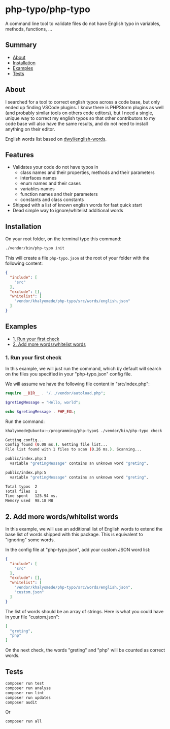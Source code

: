 # php-typo/php-typo

A command line tool to validate files do not have English typo in variables, methods, functions, ...

## Summary

- [About](#about)
- [Installation](#installation)
- [Examples](#examples)
- [Tests](#tests)

## About

I searched for a tool to correct english typos across a code base, but only ended up finding VSCode plugins. I know there is PHPStorm plugins as well (and probably similar tools on others code editors), but I need a single, unique way to correct my english typos so that other contributors to my code base will also have the same results, and do not need to install anything on their editor.

English words list based on [dwyl/english-words](https://github.com/dwyl/english-words).

## Features

- Validates your code do not have typos in
  - class names and their properties, methods and their parameters
  - interfaces names
  - enum names and their cases
  - variables names
  - function names and their parameters
  - constants and class constants
- Shipped with a list of known english words for fast quick start
- Dead simple way to ignore/whitelist additional words

## Installation

On your root folder, on the terminal type this command:

```bash
./vendor/bin/php-typo init
```

This will create a file `php-typo.json` at the root of your folder with the following content:

```json
{
  "include": [
    "src"
  ],
  "exclude": [],
  "whitelist": [
    "vendor/khalyomede/php-typo/src/words/english.json"
  ]
}
```

## Examples

- [1. Run your first check](#1-run-your-first-check)
- [2. Add more words/whitelist words](#2-add-more-words-whitelist-words)

### 1. Run your first check

In this example, we will just run the command, which by default will search on the files you specified in your "php-typo.json" config file.

We will assume we have the following file content in "src/index.php":

```php
require __DIR__ . "/../vendor/autoload.php";

$gretingMessage = "Hello, world";

echo $gretingMessage . PHP_EOL;
```

Run the command:

```bash
khalyomede@ubuntu:~/programming/php-typo$ ./vendor/bin/php-typo check

Getting config...
Config found (0.08 ms.). Getting file list...
File list found with 1 files to scan (0.26 ms.). Scanning...

public/index.php:3
  variable "gretingMessage" contains an unknown word "greting".

public/index.php:5
  variable "gretingMessage" contains an unknown word "greting".

Total typos  2
Total files  1
Time spent   125.94 ms.
Memory used  98.18 MB
```

## 2. Add more words/whitelist words

In this example, we will use an additional list of English words to extend the base list of words shipped with this package. This is equivalent to "ignoring" some words.

In the config file at "php-typo.json", add your custom JSON word list:

```json
{
  "include": [
    "src"
  ],
  "exclude": [],
  "whitelist": [
    "vendor/khalyomede/php-typo/src/words/english.json",
    "custom.json"
  ]
}
```

The list of words should be an array of strings. Here is what you could have in your file "custom.json":

```json
[
  "greting",
  "php"
]
```

On the next check, the words "greting" and "php" will be counted as correct words.

## Tests

```bash
composer run test
composer run analyse
composer run lint
composer run updates
composer audit
```

Or

```bash
composer run all
```
